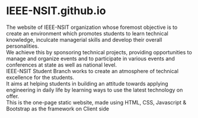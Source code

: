 # IEEE-NSIT.github.io
The website of IEEE-NSIT organization whose foremost objective is to create an environment which promotes students to learn technical knowledge, inculcate managerial skills and develop their overall personalities.<br /> 
We achieve this by sponsoring technical projects, providing opportunities to manage and organize events and to participate in various events and conferences at state as well as national level.<br /> 
IEEE-NSIT Student Branch works to create an atmosphere of technical excellence for the students.<br /> 
It aims at helping students in building an attitude towards applying engineering in daily life by learning ways to use the latest technology on offer.<br />
This is the one-page static website, made using HTML, CSS, Javascript & Bootstrap as the framework  on Client side

